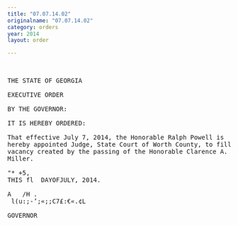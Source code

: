```yaml
---
title: "07.07.14.02"
originalname: "07.07.14.02"
category: orders
year: 2014
layout: order

---
```

<pre>
 

THE STATE OF GEORGIA

EXECUTIVE ORDER

BY THE GOVERNOR:

IT IS HEREBY ORDERED:

That effective July 7, 2014, the Honorable Ralph Powell is
hereby appointed Judge, State Court of Worth County, to fill
vacancy created by the passing of the Honorable Clarence A.
Miller.

"* +5,
THIS fl  DAYOFJULY, 2014.

A   /H . 
 l(u:;-’;«;;C7£:€«.¢L

GOVERNOR

</pre>
